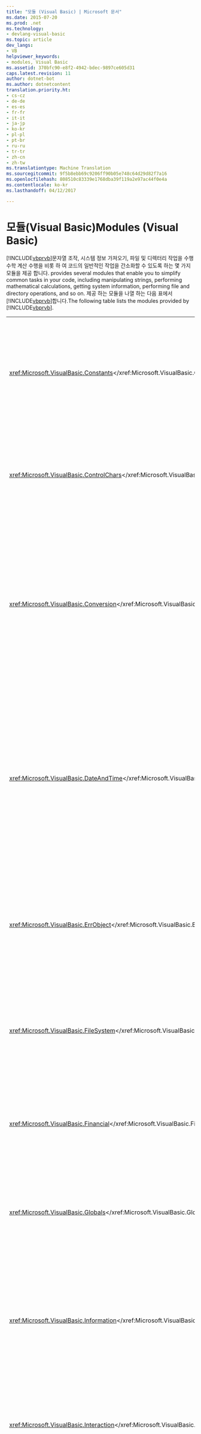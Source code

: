```yaml
---
title: "모듈 (Visual Basic) | Microsoft 문서"
ms.date: 2015-07-20
ms.prod: .net
ms.technology:
- devlang-visual-basic
ms.topic: article
dev_langs:
- VB
helpviewer_keywords:
- modules, Visual Basic
ms.assetid: 370bfc90-e8f2-4942-bdec-9897ce605d31
caps.latest.revision: 11
author: dotnet-bot
ms.author: dotnetcontent
translation.priority.ht:
- cs-cz
- de-de
- es-es
- fr-fr
- it-it
- ja-jp
- ko-kr
- pl-pl
- pt-br
- ru-ru
- tr-tr
- zh-cn
- zh-tw
ms.translationtype: Machine Translation
ms.sourcegitcommit: 9f5b8ebb69c9206ff90b05e748c64d29d82f7a16
ms.openlocfilehash: 808510c83339e1768dba39f119a2e97ac44f0e4a
ms.contentlocale: ko-kr
ms.lasthandoff: 04/12/2017

---
```

# <a name="modules-visual-basic"></a><span data-ttu-id="af506-102">모듈(Visual Basic)</span><span class="sxs-lookup"><span data-stu-id="af506-102">Modules (Visual Basic)</span></span>
[!INCLUDE[vbprvb](../../csharp/programming-guide/concepts/linq/includes/vbprvb_md.md)]<span data-ttu-id="af506-103">문자열 조작, 시스템 정보 가져오기, 파일 및 디렉터리 작업을 수행 수학 계산 수행을 비롯 하 여 코드의 일반적인 작업을 간소화할 수 있도록 하는 몇 가지 모듈을 제공 합니다.</span><span class="sxs-lookup"><span data-stu-id="af506-103"> provides several modules that enable you to simplify common tasks in your code, including manipulating strings, performing mathematical calculations, getting system information, performing file and directory operations, and so on.</span></span> <span data-ttu-id="af506-104">제공 하는 모듈을 나열 하는 다음 표에서 [!INCLUDE[vbprvb](../../csharp/programming-guide/concepts/linq/includes/vbprvb_md.md)]합니다.</span><span class="sxs-lookup"><span data-stu-id="af506-104">The following table lists the modules provided by [!INCLUDE[vbprvb](../../csharp/programming-guide/concepts/linq/includes/vbprvb_md.md)].</span></span>  
  
|||  
|---|---|  
|<span data-ttu-id="af506-105"><xref:Microsoft.VisualBasic.Constants></xref:Microsoft.VisualBasic.Constants></span><span class="sxs-lookup"><span data-stu-id="af506-105"><xref:Microsoft.VisualBasic.Constants></span></span>|<span data-ttu-id="af506-106">기타 상수를 포함합니다.</span><span class="sxs-lookup"><span data-stu-id="af506-106">Contains miscellaneous constants.</span></span> <span data-ttu-id="af506-107">코드에서 이러한 상수를 어디서 나 사용할 수 있습니다.</span><span class="sxs-lookup"><span data-stu-id="af506-107">These constants can be used anywhere in your code.</span></span>|  
|<span data-ttu-id="af506-108"><xref:Microsoft.VisualBasic.ControlChars></xref:Microsoft.VisualBasic.ControlChars></span><span class="sxs-lookup"><span data-stu-id="af506-108"><xref:Microsoft.VisualBasic.ControlChars></span></span>|<span data-ttu-id="af506-109">인쇄 및 표시 텍스트에 대 한 상수 제어 문자를 포함 합니다.</span><span class="sxs-lookup"><span data-stu-id="af506-109">Contains constant control characters for printing and displaying text.</span></span>|  
|<span data-ttu-id="af506-110"><xref:Microsoft.VisualBasic.Conversion></xref:Microsoft.VisualBasic.Conversion></span><span class="sxs-lookup"><span data-stu-id="af506-110"><xref:Microsoft.VisualBasic.Conversion></span></span>|<span data-ttu-id="af506-111">숫자를 문자열로, 문자열을 숫자로, 한 데이터 형식을 다른 형식으로 숫자를 다른 진수로 변환 하는 멤버를 포함 합니다.</span><span class="sxs-lookup"><span data-stu-id="af506-111">Contains members that convert decimal numbers to other bases, numbers to strings, strings to numbers, and one data type to another.</span></span>|  
|<span data-ttu-id="af506-112"><xref:Microsoft.VisualBasic.DateAndTime></xref:Microsoft.VisualBasic.DateAndTime></span><span class="sxs-lookup"><span data-stu-id="af506-112"><xref:Microsoft.VisualBasic.DateAndTime></span></span>|<span data-ttu-id="af506-113">현재 날짜 또는 시간, 날짜 계산을 수행, 날짜 또는 시간 반환, 날짜 또는 시간을 설정 하거나 프로세스의 진행 기간 멤버가 포함 되어 있습니다.</span><span class="sxs-lookup"><span data-stu-id="af506-113">Contains members that get the current date or time, perform date calculations, return a date or time, set the date or time, or time the duration of a process.</span></span>|  
|<span data-ttu-id="af506-114"><xref:Microsoft.VisualBasic.ErrObject></xref:Microsoft.VisualBasic.ErrObject></span><span class="sxs-lookup"><span data-stu-id="af506-114"><xref:Microsoft.VisualBasic.ErrObject></span></span>|<span data-ttu-id="af506-115">런타임 오류 및 메서드를 발생 시키거나 오류를 해결 하는 방법에 대 한 정보가 들어 있습니다.</span><span class="sxs-lookup"><span data-stu-id="af506-115">Contains information about run-time errors and methods to raise or clear an error.</span></span>|  
|<span data-ttu-id="af506-116"><xref:Microsoft.VisualBasic.FileSystem></xref:Microsoft.VisualBasic.FileSystem></span><span class="sxs-lookup"><span data-stu-id="af506-116"><xref:Microsoft.VisualBasic.FileSystem></span></span>|<span data-ttu-id="af506-117">파일, 디렉터리 또는 폴더 및 시스템 작업을 수행 하는 멤버를 포함 합니다.</span><span class="sxs-lookup"><span data-stu-id="af506-117">Contains members that perform file, directory or folder, and system operations.</span></span>|  
|<span data-ttu-id="af506-118"><xref:Microsoft.VisualBasic.Financial></xref:Microsoft.VisualBasic.Financial></span><span class="sxs-lookup"><span data-stu-id="af506-118"><xref:Microsoft.VisualBasic.Financial></span></span>|<span data-ttu-id="af506-119">재무 계산을 수행 하는 데 사용 되는 절차가 포함 됩니다.</span><span class="sxs-lookup"><span data-stu-id="af506-119">Contains procedures that are used to perform financial calculations.</span></span>|  
|<span data-ttu-id="af506-120"><xref:Microsoft.VisualBasic.Globals></xref:Microsoft.VisualBasic.Globals></span><span class="sxs-lookup"><span data-stu-id="af506-120"><xref:Microsoft.VisualBasic.Globals></span></span>|<span data-ttu-id="af506-121">현재 스크립팅 엔진 버전에 대 한 정보를 포함합니다.</span><span class="sxs-lookup"><span data-stu-id="af506-121">Contains information about the current scripting engine version.</span></span>|  
|<span data-ttu-id="af506-122"><xref:Microsoft.VisualBasic.Information></xref:Microsoft.VisualBasic.Information></span><span class="sxs-lookup"><span data-stu-id="af506-122"><xref:Microsoft.VisualBasic.Information></span></span>|<span data-ttu-id="af506-123">반환, 테스트 또는 배열 크기, 형식 이름 등의 정보를 확인 하는 멤버를 포함 합니다.</span><span class="sxs-lookup"><span data-stu-id="af506-123">Contains the members that return, test for, or verify information such as array size, type names, and so on.</span></span>|  
|<span data-ttu-id="af506-124"><xref:Microsoft.VisualBasic.Interaction></xref:Microsoft.VisualBasic.Interaction></span><span class="sxs-lookup"><span data-stu-id="af506-124"><xref:Microsoft.VisualBasic.Interaction></span></span>|<span data-ttu-id="af506-125">포함 개체, 응용 프로그램 및 시스템과 상호 작용 하는 멤버입니다.</span><span class="sxs-lookup"><span data-stu-id="af506-125">Contains members interact with objects, applications, and systems.</span></span>|  
|<span data-ttu-id="af506-126"><xref:Microsoft.VisualBasic.Strings></xref:Microsoft.VisualBasic.Strings></span><span class="sxs-lookup"><span data-stu-id="af506-126"><xref:Microsoft.VisualBasic.Strings></span></span>|<span data-ttu-id="af506-127">문자열은 문자열의 길이 가져오는, 문자열 검색 문자열을 다시 포맷 하는 등의 작업을 수행 하는 멤버를 포함 합니다.</span><span class="sxs-lookup"><span data-stu-id="af506-127">Contains members that perform string operations such as reformatting strings, searching a string, getting the length of a string, and so on.</span></span>|  
|<span data-ttu-id="af506-128"><xref:Microsoft.VisualBasic.VBMath></xref:Microsoft.VisualBasic.VBMath></span><span class="sxs-lookup"><span data-stu-id="af506-128"><xref:Microsoft.VisualBasic.VBMath></span></span>|<span data-ttu-id="af506-129">포함 된 멤버에는 수학 연산을 수행 합니다.</span><span class="sxs-lookup"><span data-stu-id="af506-129">Contains members perform mathematical operations.</span></span>|  
  
## <a name="see-also"></a><span data-ttu-id="af506-130">참고 항목</span><span class="sxs-lookup"><span data-stu-id="af506-130">See Also</span></span>  
 <span data-ttu-id="af506-131">[Visual Basic 언어 참조](../../visual-basic/language-reference/index.md) </span><span class="sxs-lookup"><span data-stu-id="af506-131">[Visual Basic Language Reference](../../visual-basic/language-reference/index.md) </span></span>  
<span data-ttu-id="af506-132"> [Visual Basic](../../visual-basic/index.md)</span><span class="sxs-lookup"><span data-stu-id="af506-132"> [Visual Basic](../../visual-basic/index.md)</span></span>
